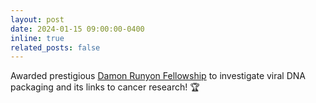 ```yaml
---
layout: post
date: 2024-01-15 09:00:00-0400
inline: true
related_posts: false
---
```


Awarded prestigious <a href="https://www.damonrunyon.org/" target="_blank">Damon Runyon Fellowship</a> to investigate viral DNA packaging and its links to cancer research! :trophy:
